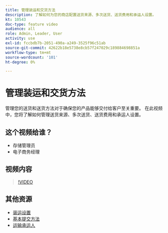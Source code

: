 ```yaml
---
title: 管理装运和交货方法
description: 了解如何为您的商店配置送货来源、多次送货、送货费用和承运人设置。
kt: 10543
doc-type: feature video
audience: all
role: Admin, Leader, User
activity: use
exl-id: fccbdb7b-2051-490a-a249-3525f96c51ab
source-git-commit: 42622b18e5738e8cb57f247029c189884698851a
workflow-type: tm+mt
source-wordcount: '101'
ht-degree: 0%

---
```


# 管理装运和交货方法

管理您的送货和送货方法对于确保您的产品能够交付给客户至关重要。 在此视频中，您将了解如何管理送货来源、多次送货、送货费用和承运人设置。

## 这个视频给谁？

- 存储管理员
- 电子商务经理

## 视频内容

>[!VIDEO](https://video.tv.adobe.com/v/343658?quality=12&learn=on)

## 其他资源

- [装运设置](https://docs.magento.com/user-guide/shipping/shipping-settings.html)
- [基本提交方法](https://docs.magento.com/user-guide/shipping/methods-basic.html)
- [运输承运人](https://docs.magento.com/user-guide/shipping/carriers.html)
